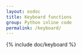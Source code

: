 ```yaml
---
layout: osdoc
title: Keyboard functions
group: Python inline code
permalink: /keyboard/
---
```


{% include doc/keyboard %}

